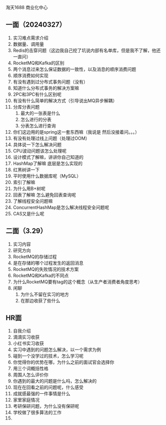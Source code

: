 淘天1688 商业化中心

## 一面（20240327）

1. 实习难点需求介绍
2. 数据量、调用量
3. Redis的击穿问题（这边我自己挖了坑说内部有名单库，但是我不了解，他还一直问）
4. RocketMQ和Kafka的区别
5. 两个消息过来怎么保证数据的一致性，以及消息的顺序消费问题
6. 顺序消费如何实现
7. 有没有遇到过分布式事务问题（没有）
8. 知道什么分布式事务的解决方案嘛
9. 2PC和3PC有什么区别呢
10. 有没有什么简单的解决方式（引导说出MQ异步解耦）
11. 分库分表问题
    1. 最大的一张表是什么
    2. 怎么进行的分表
    3. 分表怎么进行查询
12. 你们这边用的是spring这一套东西嘛（我说是 然后没接着问。。。）
13. 有没有处理过线上问题（处理过OOM）
14. 具体说一下怎么解决问题
15. CPU波动问题该怎么处理呢
16. 设计模式了解嘛，讲讲你自己知道的
17. HashMap了解嘛 底层是怎么实现的
18. 红黑树讲一下
19. 平时使用什么数据库呢（MySQL）
20. 索引了解嘛
21. 为什么用B+树呢
22. 回表了解嘛 怎么避免回表查询呢
23. 了解线程安全问题嘛
24. ConcurrentHashMap是怎么解决线程安全问题呢
25. CAS又是什么呢



## 二面（3.29）

1. 实习内容
2. 研究方向
3. RocketMQ的存储过程
4. 是在存储的哪个过程发生的返回消息
5. RocketMQ的失败情况的技术方案
6. RocketMQ和Kafka的不同点
7. 为什么RocketMQ要有tag的这个概念（从生产者消费者角度思考）
8. 闲聊
   1. 为什么不留在实习的地方
   2. 在那边收获了些什么



## HR面

1. 自我介绍
2. 滴滴实习收获
3. 小红书实习收获
4. 实习中遇到的问题怎么解决，以一个需求为例
5. 碰到一个没学过的技术，怎么学习呢
6. 你觉得你的优势在哪，为什么之前的面试官会选择你
7. 用三个词概括性格
8. 周围人怎么评价你
9. 你遇到的最大的问题是什么吗，怎么解决的
10. 现在在回看之前的问题呢，什么感受
11. 成就感最强的一件事情是什么
12. 家里家庭情况
13. 考研保研问题，为什么没有保研呢
14. 学校做了很多算法的工作
15. 